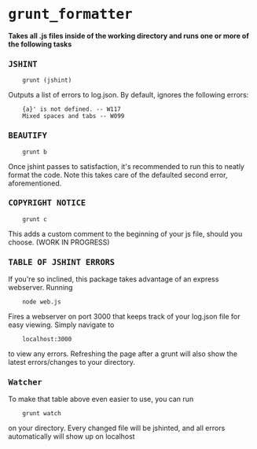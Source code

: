 <tt>grunt_formatter</tt>
===============

**Takes all .js files inside of the working directory and runs one or more of the following tasks**

### <tt>JSHINT</tt>

		grunt (jshint)

Outputs a list of errors to log.json.  By default, ignores the following errors:

		{a}' is not defined. -- W117
		Mixed spaces and tabs -- W099
		
### <tt>BEAUTIFY</tt>

		grunt b
		
Once jshint passes to satisfaction, it's recommended to run this to neatly format the code.  Note this takes care of the defaulted second error, aforementioned. 
		
### <tt>COPYRIGHT NOTICE</tt>

		grunt c

This adds a custom comment to the beginning of your js file, should you choose.   (WORK IN PROGRESS)

### <tt>TABLE OF JSHINT ERRORS</tt>

If you're so inclined, this package takes advantage of an express webserver.  Running

		node web.js
		
Fires a webserver on port 3000 that keeps track of your log.json file for easy viewing.  Simply navigate to

		localhost:3000

to view any errors.  Refreshing the page after a grunt will also show the latest errors/changes to your directory.

### <tt>Watcher</tt>

To make that table above even easier to use, you can run

		grunt watch
		
on your directory.  Every changed file will be jshinted, and all errors automatically will show up on localhost
